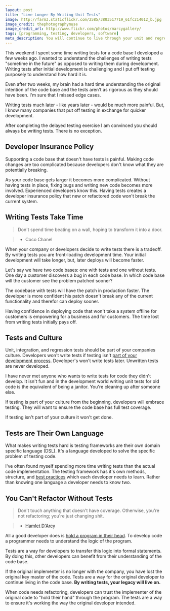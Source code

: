 ```yaml
---
layout: post
title: "Live Longer By Writing Unit Tests"
image: http://farm3.staticflickr.com/2585/3803517719_61fc214012_b.jpg
image_credit: thephotographymuse
image_credit_url: http://www.flickr.com/photos/marcygallery/
tags: [programming, testing, developers, software]
meta_description: You will continue to live through your unit and regression tests after you pass away or leave a company.
---
```


This weekend I spent some time writing tests for a code base I developed a few weeks ago. I wanted to understand the challenges of writing tests "sometime in the future" as opposed to writing them during development. Writing tests after initial development is challenging and I put off testing purposely to understand how hard it is. 

Even after two weeks, my brain had a hard time understanding the  original intention of the code base and the tests aren't as rigorous as they should have been. I'm sure that I missed edge cases.

Writing tests much later - like years later - would be much more painful. But, I know many companies that put off testing in exchange for quicker development.

After completing the delayed testing exercise I am convinced you should always be writing tests. There is no exception.

## Developer Insurance Policy

Supporting a code base that doesn't have tests is painful. Making code changes are too complicated because developers don't know what they are potentially breaking.

As your code base gets larger it becomes more complicated. Without having tests in place, fixing bugs and writing new code becomes more involved. Experienced developers know this. Having tests creates a developer insurance policy that new or refactored code won't break the current system.

## Writing Tests Take Time

> Don't spend time beating on a wall, hoping to transform it into a door.

> * Coco Chanel

When your company or developers decide to write tests there is a tradeoff. By writing tests you are front-loading development time. Your initial development will take longer, but, later deploys will become faster.

Let's say we have two code bases: one with tests and one without tests. One day a customer discovers a bug in each code base. In which code base will the customer see the problem patched sooner? 

The codebase with tests will have the patch in production faster. The developer is more confident his patch doesn't break any of the current functionality and therefor can deploy sooner.

Having confidence in deploying code that won't take a system offline for customers is empowering for a business and for customers. The time lost from writing tests initially pays off.

## Tests and Culture

Unit, integration, and regression tests should be part of your companies culture. Developers won't write tests if testing isn't [part of your development process][3]. Developer's won't write tests later. Unwritten tests are never developed.

I have never met anyone who wants to write tests for code they didn't develop. It isn't fun and in the development world writing unit tests for old code is the equivalent of being a janitor. You're cleaning up after someone else.

If testing is part of your culture from the beginning, developers will embrace testing. They will want to ensure the code base has full test coverage.

If testing isn't part of your culture it won't get done.

## Tests are Their Own Language

What makes writing tests hard is testing frameworks are their own domain specific language (DSL). It's a language developed to solve the specific problem of testing code. 

I've often found myself spending more time writing tests than the actual code implementation. The testing framework has it's own methods, structure, and [best practices][1] which each developer needs to learn. Rather than knowing one language a developer needs to know two.

## You Can't Refactor Without Tests

> Don't touch anything that doesn't have coverage. Otherwise, you're not refactoring; you're just changing shit.

> * [Hamlet D'Arcy][2]

All a good developer does is [hold a program in their head][4]. To develop code a programmer needs to understand the logic of the program.

Tests are a way for developers to transfer this logic into formal statements. By doing this, other developers can benefit from their understanding of the code base.

If the original implementer is no longer with the company, you have lost the original key master of the code. Tests are a way for the original developer to continue living in the code base. __By writing tests, your legacy will live on.__ 

When code needs refactoring, developers can trust the implementer of the original code to "hold their hand" through the program. The tests are a way to ensure it's working the way the original developer intended.

[1]: http://betterspecs.org/
[2]: http://hamletdarcy.blogspot.com/2009/06/forgotten-refactorings.html
[3]: /2012/08/company-culture-is-defined-by-you-and-your-actions/ "Company Culture"
[4]: http://www.paulgraham.com/head.html
